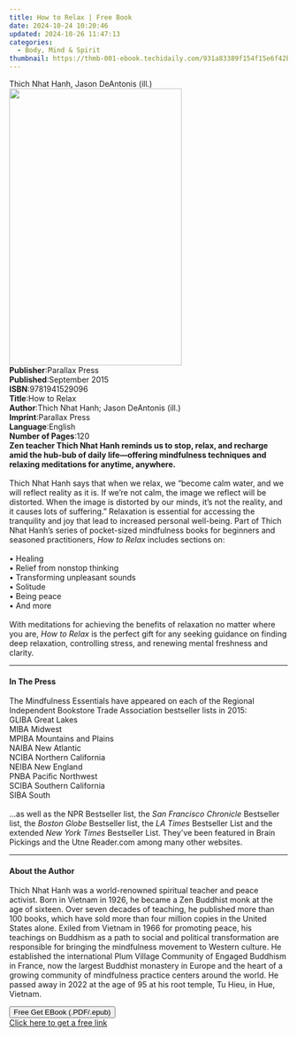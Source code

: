 ```yaml
---
title: How to Relax | Free Book
date: 2024-10-24 10:20:46
updated: 2024-10-26 11:47:13
categories:
  - Body, Mind & Spirit
thumbnail: https://thmb-001-ebook.techidaily.com/931a83389f154f15e6f42bc98ee177945bf9d48dbc1de189a1c099cef4ae40d2.jpg
---
```

<main id="book-container">
  <div class="flex flex-col">
    <div class="book-brief flex-1 py-6 px-4 sm:p-6 md:py-10 md:px-8">
      <!-- brief-->
      <div class="book-brief-main">Thich Nhat Hanh, Jason DeAntonis (ill.)</div>
    </div>
    <div
      class="book-meta-info flex-1 grid gap-4 col-start-1 col-end-3 row-start-1 sm:mb-6 sm:grid-cols-4 lg:gap-6 lg:col-start-2 lg:row-end-6 lg:row-span-6 lg:mb-0"
    >
      <div
        class="book-meta-info-left place-content-center mt-4 p-4 text-sm leading-6 col-start-2 col-span-2 dark:text-slate-400"
      >
        <img
          class="w-full h-500 object-cover rounded-lg sm:h-255 sm:col-span-2 lg:col-span-full"
          src="https://img-001-ebook.techidaily.com/92fa354603380b8c48cfd4d34f49a358c67b62eabab34a50e8ff59e0e3a79f82.jpg"
          alt=""
          width="312"
          height="500"
        />
      </div>
      <div
        class="book-meta-info-right mt-2 col-start-1 row-start-2 col-span-3 self-center"
      >
        <!-- meta data  -->
        <div class="flex flex-col px-4 md:px-8">
          <div class="flex-1">
            <strong>Publisher</strong>:<span class="px-2">Parallax Press</span>
          </div>
          <div class="flex-1">
            <strong>Published</strong>:<span class="px-2">September 2015</span>
          </div>
          <div class="flex-1">
            <strong>ISBN</strong>:<span class="px-2">9781941529096</span>
          </div>
          <div class="flex-1">
            <strong>Title</strong>:<span class="px-2">How to Relax</span>
          </div>
          <div class="flex-1">
            <strong>Author</strong>:<span class="px-2"
              >Thich Nhat Hanh; Jason DeAntonis (ill.)</span
            >
          </div>
          <div class="flex-1">
            <strong>Imprint</strong>:<span class="px-2">Parallax Press</span>
          </div>
          <div class="flex-1">
            <strong>Language</strong>:<span class="px-2">English</span>
          </div>
          <div class="flex-1">
            <strong>Number of Pages</strong>:<span class="px-2">120</span>
          </div>
        </div>
      </div>
    </div>
    <div class="book-description flex-1 py-6 px-4 sm:p-6 md:py-10 md:px-8">
      <div class="book-description-main">
        <div accordion-content="" id="description">
          <b
            >Zen teacher Thich Nhat Hanh reminds us to stop, relax, and recharge
            amid the hub-bub of daily life—offering mindfulness techniques and
            relaxing meditations for anytime, anywhere.</b
          ><br />
          <b></b><br />
          Thich Nhat Hanh says that when we relax, we “become calm water, and we
          will reflect reality as it is. If we’re not calm, the image we reflect
          will be distorted. When the image is distorted by our minds, it’s not
          the reality, and it causes lots of suffering.” Relaxation is essential
          for accessing the tranquility and joy that lead to increased personal
          well-being. Part of Thich Nhat Hanh’s series of pocket-sized
          mindfulness books for beginners and seasoned practitioners,
          <i>How to Relax</i> includes sections on:<br />
          &nbsp;<br />
          • Healing<br />
          •&nbsp;Relief from nonstop thinking<br />
          •&nbsp;Transforming unpleasant sounds<br />
          •&nbsp;Solitude<br />
          •&nbsp;Being peace<br />
          •&nbsp;And more<br />
          &nbsp;<br />
          With meditations for achieving the benefits of relaxation no matter
          where you are, <i>How to Relax</i> is the perfect gift for any seeking
          guidance on finding deep relaxation, controlling stress, and renewing
          mental freshness and clarity.
        </div>
        <div class="accordion-fader"></div>
      </div>
    </div>
    <div class="book-excerpts flex-1 py-6 px-4 sm:p-6 md:py-10 md:px-8">
      <!-- excerpts-->
      <div class="book-excerpts-main">
        <hr />
        <h4 class="placeholder placeholder-heading">
          <span>In The Press</span>
        </h4>
        <p>
          The Mindfulness Essentials have appeared on each of the Regional
          Independent Bookstore Trade Association bestseller lists in 2015:<br />GLIBA
          Great Lakes<br />MIBA Midwest<br />MPIBA Mountains and Plains<br />NAIBA
          New Atlantic<br />NCIBA Northern California<br />NEIBA New England<br />PNBA
          Pacific Northwest<br />SCIBA Southern California<br />SIBA South<br /><br />...as
          well as the NPR Bestseller list, the
          <i>San Francisco Chronicle</i> Bestseller list, the
          <i>Boston Globe</i> Bestseller list, the <i>LA Times</i> Bestseller
          List and the extended <i>New York Times</i> Bestseller List. They've
          been featured in Brain Pickings and the Utne Reader.com among many
          other websites.
        </p>
      </div>
    </div>
    <div class="book-about-author flex-1 py-6 px-4 sm:p-6 md:py-10 md:px-8">
      <!-- about author-->
      <div class="book-main-author-main">
        <hr />
        <h4 class="placeholder placeholder-heading">
          <span>About the Author</span>
        </h4>
        <p>
          Thich Nhat Hanh was a world-renowned spiritual teacher and peace
          activist. Born in Vietnam in 1926, he became a Zen Buddhist monk at
          the age of sixteen. Over seven decades of teaching, he published more
          than 100 books, which have sold more than four million copies in the
          United States alone. Exiled from Vietnam in 1966 for promoting peace,
          his teachings on Buddhism as a path to social and political
          transformation are responsible for bringing the mindfulness movement
          to Western culture. He established the international Plum Village
          Community of Engaged Buddhism in France, now the largest Buddhist
          monastery in Europe and the heart of a growing community of
          mindfulness practice centers around the world. He passed away in 2022
          at the age of 95 at his root temple, Tu Hieu, in Hue, Vietnam.
        </p>
      </div>
    </div>
    <div class="book-free-get flex-1 py-6 px-4 sm:p-6 md:py-10 md:px-8">
      <button
        id="btn-free-get"
        class="bg-blue-500 hover:bg-blue-700 text-white font-bold py-2 px-4 rounded"
      >
        Free Get EBook (.PDF/.epub)
      </button>
      <div id="countdown-display" class="px-2 text-lg mt-2"></div>
      <a
        id="free-link"
        class="hidden bg-blue-500 hover:bg-blue-700 text-white font-bold py-2 px-4 rounded"
        href="https://www.ebooks.com/en-us/book/2550585/how-to-relax/thich-nhat-hanh/"
        target="_blank"
        >Click here to get a free link</a
      >
    </div>
    <script>
      let countdownTime = 0;
      let countdownInterval = null;
      document
        .getElementById('btn-free-get')
        .addEventListener('click', startCountdown);
      function startCountdown() {
        countdownTime = new Date().getTime() + 60000 * 3;
        countdownInterval = setInterval(updateCountdown, 1000);
        document.getElementById('btn-free-get').disabled = true;
        document
          .getElementById('btn-free-get')
          .classList.add('bg-gray-500', 'cursor-not-allowed');
      }
      function updateCountdown() {
        let currentTime = new Date().getTime();
        let timeLeft = countdownTime - currentTime;
        let secondsLeft = Math.floor(timeLeft / 1000);
        document.getElementById('countdown-display').innerHTML =
          `Remaining time: ${secondsLeft} seconds.`;
        if (secondsLeft <= 0) {
          clearInterval(countdownInterval);
          document.getElementById('btn-free-get').classList.add('hidden');
          document.getElementById('free-link').classList.remove('hidden');
          document.getElementById('countdown-display').innerHTML = '';
        }
      }
    </script>
  </div>
</main>
